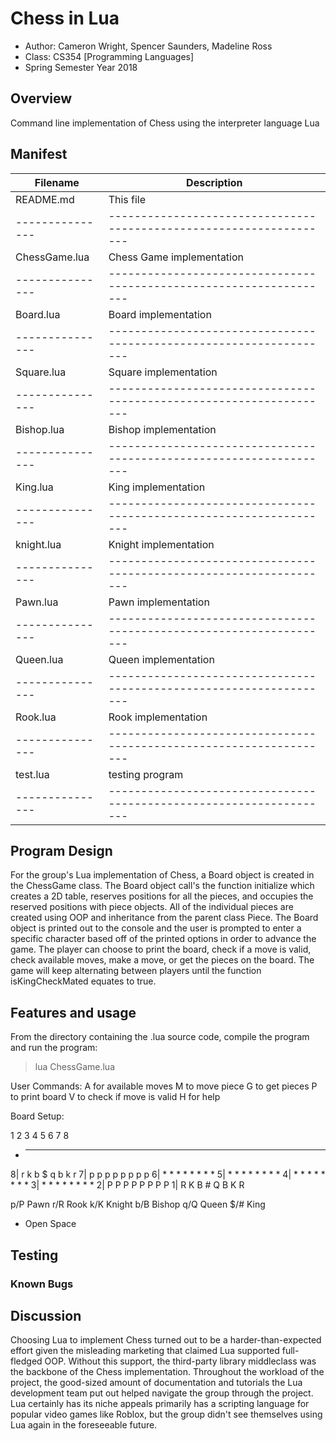 # Chess in Lua

* Author: Cameron Wright, Spencer Saunders, Madeline Ross
* Class: CS354 [Programming Languages]
* Spring Semester Year 2018

## Overview
Command line implementation of Chess using the interpreter language Lua

## Manifest

|Filename       | Description
|---------------|-------------------------------------------------------------------|
|README.md      |This file                                                          |
|---------------|-------------------------------------------------------------------|
|ChessGame.lua  |Chess Game implementation                                          |
|---------------|-------------------------------------------------------------------|
|Board.lua      |Board implementation                                               |
|---------------|-------------------------------------------------------------------|
|Square.lua     |Square implementation                                              |
|---------------|-------------------------------------------------------------------|
|Bishop.lua     |Bishop implementation                                              |                     
|---------------|-------------------------------------------------------------------|
|King.lua       |King implementation                                                |
|---------------|-------------------------------------------------------------------|
|knight.lua     |Knight implementation                                              |
|---------------|-------------------------------------------------------------------|
|Pawn.lua       |Pawn implementation                                                |                                 
|---------------|-------------------------------------------------------------------|
|Queen.lua      |Queen implementation                                               |        
|---------------|-------------------------------------------------------------------|
|Rook.lua       |Rook implementation                                                |
|---------------|-------------------------------------------------------------------|
|test.lua       |testing program                                                    |
|---------------|-------------------------------------------------------------------|

## Program Design 
For the group's Lua implementation of Chess, a Board object is created in the ChessGame class. The Board object call's the function initialize which creates a 2D table, reserves positions for all the pieces, and occupies the reserved positions with piece objects. All of the individual pieces are created using OOP and inheritance from the parent class Piece. The Board object is printed out to the console and the user is prompted to enter a specific character based off of the printed options in order to advance the game. The player can choose to print the board, check if a move is valid, check available moves, make a move, or get the pieces on the board. The game will keep alternating between players until the function isKingCheckMated equates to true. 

## Features and usage
From the directory containing the .lua source code, compile the program and run the program:
> lua ChessGame.lua

User Commands: 
A for available moves
M to move piece 
G to get pieces
P to print board 
V to check if move is valid 
H for help

Board Setup:

   1 2 3 4 5 6 7 8
 + ---------------
8| r k b $ q b k r
7| p p p p p p p p
6| * * * * * * * *
5| * * * * * * * *
4| * * * * * * * *
3| * * * * * * * *
2| P P P P P P P P
1| R K B # Q B K R

p/P Pawn
r/R Rook
k/K Knight
b/B Bishop
q/Q Queen
$/# King 
*   Open Space 

## Testing

### Known Bugs

## Discussion
Choosing Lua to implement Chess turned out to be a harder-than-expected effort given the misleading marketing that claimed Lua supported full-fledged OOP. Without this support, the third-party library middleclass was the backbone of the Chess implementation. Throughout the workload of the project, the good-sized amount of documentation and tutorials the Lua development team put out helped navigate the group through the project. Lua certainly has its niche appeals primarily has a scripting language for popular video games like Roblox, but the group didn't see themselves using Lua again in the foreseeable future. 
